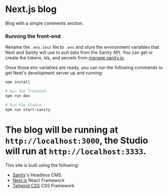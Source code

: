 # Next.js blog

Blog with a simple comments section.


### Running the front-end

Rename the `.env.test` file to `.env` and store the environment variables that Next and Sanity will use to pull data from the Sanity API. You can get or create the tokens, ids, and secrets from [manage.sanity.io](https://manage.sanity.io).

Once those env variables are ready, you can run the following commands to get Next's development server up and running:

```bash
npm install

# Run the frontend
npm run dev

# Run the Studio
npm run start:sanity
```

The blog will be running at `http://localhost:3000`, the Studio will run at `http://localhost:3333`.
=======
This site is built using the following:
- [Sanity](https://www.sanity.io/)'s Headless CMS.
- [Next.js](https://nextjs.org/) React Framework
- [Tailwind CSS](https://tailwindcss.com/) CSS Framework